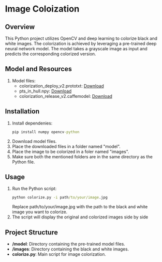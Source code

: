 # Image Coloization
## Overview
This Python project utilizes OpenCV and deep learning to colorize black and white images. The colorization is achieved by leveraging a pre-trained deep neural network model. The model takes a grayscale image as input and predicts the corresponding colorized version.

## Model and Resources
1. Model files:
   - colorization_deploy_v2.prototxt: [Download](colorization_deploy_v2.prototxt)
   - pts_in_hull.npy: [Download](https://github.com/richzhang/colorization/blob/caffe/colorization/resources/pts_in_hull.npy)
   - colorization_release_v2.caffemodel: [Download](https://www.dropbox.com/s/dx0qvhhp5hbcx7z/colorization_release_v2.caffemodel?dl=1)

## Installation
1. Install dependenies:
   ``` cmd
   pip install numpy opencv-python
   ```
2. Download model files.
3. Place the downloaded files in a folder named "model".
4. Place the image to be colorized in a foler named "images".
5. Make sure both the mentioned folders are in the same directory as the Python file.

## Usage 
1. Run the Python script:
   ``` cmd
   python colorize.py -i path/to/your/image.jpg
   ```
   Replace path/to/your/image.jpg with the path to the black and     white image you want to colorize.
2. The script will display the original and colorized images side by side

## Project Structure
- **/model**: Directory containing the pre-trained model files.
- **/images**: Directory containing the black and white images.
- **colorize.py**: Main script for image colorization.
